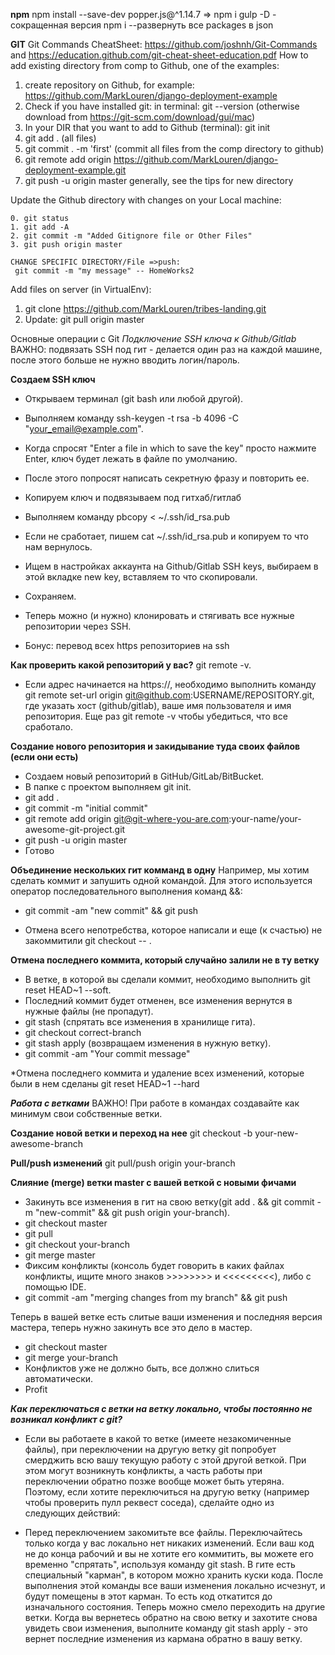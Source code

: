 **npm**
npm install --save-dev  popper.js@^1.14.7 => npm i gulp -D  - cокращенная версия
npm i --развернуть все packages в json

**GIT**
Git Commands CheatSheet: https://github.com/joshnh/Git-Commands
and https://education.github.com/git-cheat-sheet-education.pdf
How to add existing directory from comp to Github, one of the examples:
1. create repository on Github, for example: https://github.com/MarkLouren/django-deployment-example
2. Check if you have installed git: in terminal: git --version (otherwise download from https://git-scm.com/download/gui/mac)
3. In your  DIR that you want to add to Github (terminal): git init
4. git add . (all files)
5. git commit . -m 'first' (commit all files from the comp directory to github)
6. git remote add origin https://github.com/MarkLouren/django-deployment-example.git
7. git push -u origin master
generally, see the tips for new directory

Update the Github directory with changes on your Local machine:
```
0. git status
1. git add -A
2. git commit -m "Added Gitignore file or Other Files"
3. git push origin master

CHANGE SPECIFIC DIRECTORY/File =>push:
 git commit -m "my message" -- HomeWorks2

```

Add files on server (in VirtualEnv):
1. git clone https://github.com/MarkLouren/tribes-landing.git
2. Update: git pull origin master


Основные операции с Git
*Подключение SSH ключа к Github/Gitlab*
ВАЖНО: подвязать SSH под гит - делается один раз на каждой машине, после этого больше не нужно вводить логин/пароль.

**Создаем SSH ключ**
- Открываем терминал (git bash или любой другой).
- Выполняем команду ssh-keygen -t rsa -b 4096 -C "your_email@example.com".
- Когда спросят "Enter a file in which to save the key" просто нажмите Enter, ключ будет лежать в файле по умолчанию.
- После этого попросят написать секретную фразу и повторить ее.
- Копируем ключ и подвязываем под гитхаб/гитлаб
- Выполняем команду pbcopy < ~/.ssh/id_rsa.pub
- Если не сработает, пишем cat ~/.ssh/id_rsa.pub и копируем то что нам вернулось.
- Ищем в настройках аккаунта на Github/Gitlab SSH keys, выбираем в этой вкладке new key, вставляем то что скопировали.
- Сохраняем.

- Теперь можно (и нужно) клонировать и стягивать все нужные репозитории через SSH.
- Бонус: перевод всех https репозиториев на ssh

**Как проверить какой репозиторий у вас?**
git remote -v.
- Если адрес начинается на https://, необходимо выполнить команду git remote set-url origin git@github.com:USERNAME/REPOSITORY.git, где указать хост (github/gitlab), ваше имя пользователя и имя репозитория.
Еще раз git remote -v чтобы убедиться, что все сработало.

**Создание нового репозитория и закидывание туда своих файлов (если они есть)**
- Создаем новый репозиторий в GitHub/GitLab/BitBucket.
- В папке с проектом выполняем git init.
- git add .
- git commit -m "initial commit"
- git remote add origin git@git-where-you-are.com:your-name/your-awesome-git-project.git
- git push -u origin master
- Готово

**Объединение нескольких гит комманд в одну**
Например, мы хотим сделать коммит и запушить одной командой. Для этого используется оператор последовательного выполнения команд &&:

- git commit -am "new commit" && git push

- Отмена всего непотребства, которое написали и еще (к счастью) не закоммитили
git checkout -- .

**Отмена последнего коммита, который случайно залили не в ту ветку**
- В ветке, в которой вы сделали коммит, необходимо выполнить git reset HEAD~1 --soft.
- Последний коммит будет отменен, все изменения вернутся в нужные файлы (не пропадут).
- git stash (спрятать все изменения в хранилище гита).
- git checkout correct-branch
- git stash apply (возвращаем изменения в нужную ветку).
- git commit -am "Your commit message"

*Отмена последнего коммита и удаление всех изменений, которые были в нем сделаны
git reset HEAD~1 --hard

***Работа с ветками***
ВАЖНО! При работе в командах создавайте как минимум свои собственные ветки.

**Создание новой ветки и переход на нее**
git checkout -b your-new-awesome-branch

**Pull/push изменений**
git pull/push origin your-branch

**Слияние (merge) ветки master с вашей веткой с новыми фичами**
- Закинуть все изменения в гит на свою ветку(git add . && git commit -m "new-commit" && git push origin your-branch).
- git checkout master
- git pull
- git checkout your-branch
- git merge master
- Фиксим конфликты (консоль будет говорить в каких файлах конфликты, ищите много знаков >>>>>>>> и <<<<<<<<<), либо с помощью IDE.
- git commit -am "merging changes from my branch" && git push

Теперь в вашей ветке есть слитые ваши изменения и последняя версия мастера, теперь нужно закинуть все это дело в мастер.

- git checkout master
- git merge your-branch
- Конфликтов уже не должно быть, все должно слиться автоматически.
- Profit

***Как переключаться с ветки на ветку локально, чтобы постоянно не возникал конфликт с git?***
- Если вы работаете в какой то ветке (имеете незакомиченные файлы), при переключении на другую ветку git попробует смерджить всю вашу текущую работу с этой другой веткой. При этом могут возникнуть конфликты, а часть работы при переключении обратно позже вообще может быть утеряна. Поэтому, если хотите переключиться на другую ветку (например чтобы проверить пулл реквест соседа), сделайте одно из следующих действий:

- Перед переключением закомитьте все файлы. Переключайтесь только когда у вас локально нет никаких изменений.
Если ваш код не до конца рабочий и вы не хотите его коммитить, вы можете его временно "спрятать", используя команду git stash. В гите есть специальный "карман", в котором можно хранить куски кода. После выполнения этой команды все ваши изменения локально исчезнут, и будут помещены в этот карман. То есть код откатится до изначального состояния. Теперь можно смело переходить на другие ветки. Когда вы вернетесь обратно на свою ветку и захотите снова увидеть свои изменения, выполните команду git stash apply - это вернет последние изменения из кармана обратно в вашу ветку.
